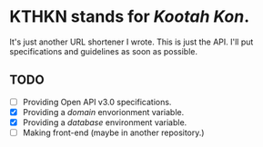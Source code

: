 # KTHKN stands for _Kootah Kon_. 

It's just another URL shortener I wrote. This is just the API. I'll put specifications and guidelines as soon as possible. 

## TODO 

- [ ] Providing Open API v3.0 specifications. 
- [x] Providing a _domain_ envorionment variable. 
- [x] Providing a _database_ environment variable. 
- [ ] Making front-end (maybe in another repository.)